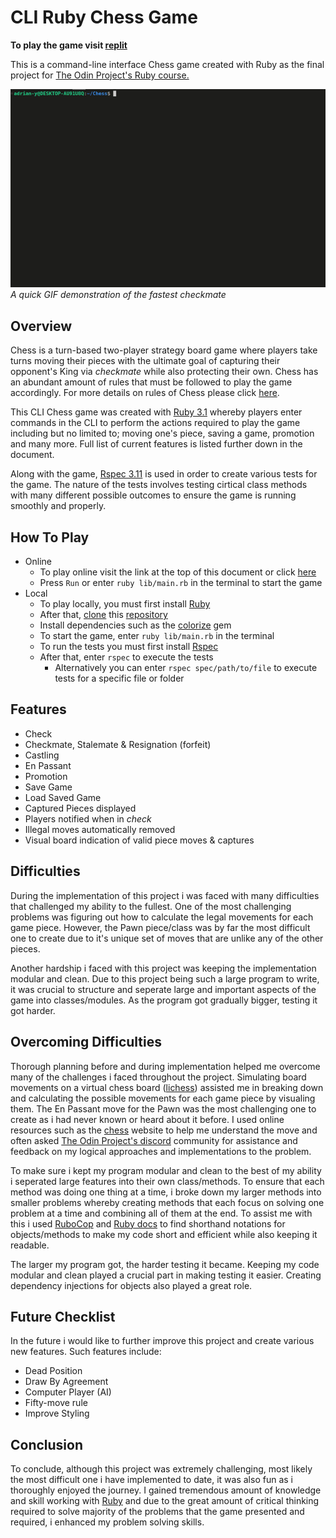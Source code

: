 # CLI Ruby Chess Game

**To play the game visit [replit](https://replit.com/@adrian-y1/TOPChess#README.md)**

This is a command-line interface Chess game created with Ruby as the final project for [The Odin Project's Ruby course.](https://www.theodinproject.com/lessons/ruby-ruby-final-project)  

<img alt="chess demo gif" src="demo/chess_demo2.gif"><br>
*A quick GIF demonstration of the fastest checkmate*

## Overview
Chess is a turn-based two-player strategy board game where players take turns moving their pieces with the ultimate goal of capturing their opponent's King via *checkmate* while also protecting their own. Chess has an abundant amount of rules that must be followed to play the game accordingly. For more details on rules of Chess please click [here](https://en.wikipedia.org/wiki/Chess).

This CLI Chess game was created with [Ruby 3.1](https://www.ruby-lang.org/en/) whereby players enter commands in the CLI to perform the actions required to play the game including but no limited to; moving one's piece, saving a game, promotion and many more. Full list of current features is listed further down in the document.

Along with the game, [Rspec 3.11](https://rspec.info/) is used in order to create various tests for the game. The nature of the tests involves testing cirtical class methods with many different possible outcomes to ensure the game is running smoothly and properly.

## How To Play
- Online
  - To play online visit the link at the top of this document or click [here](https://replit.com/@adrian-y1/TOPChess#README.md)
  - Press `Run` or enter `ruby lib/main.rb` in the terminal to start the game
- Local
  - To play locally, you must first install [Ruby](https://www.ruby-lang.org/en/)
  - After that, [clone](https://github.com/git-guides/git-clone) this [repository](https://github.com/adrian-y1/TOPChess)
  - Install dependencies such as the [colorize](https://github.com/fazibear/colorize) gem
  - To start the game, enter `ruby lib/main.rb` in the terminal
  - To run the tests you must first install [Rspec](https://rspec.info/)
  - After that, enter `rspec` to execute the tests
    - Alternatively you can enter `rspec spec/path/to/file` to execute tests for a specific file or folder

## Features
- Check
- Checkmate, Stalemate & Resignation (forfeit)
- Castling
- En Passant
- Promotion
- Save Game
- Load Saved Game
- Captured Pieces displayed
- Players notified when in *check*
- Illegal moves automatically removed
- Visual board indication of valid piece moves & captures

## Difficulties
During the implementation of this project i was faced with many difficulties that challenged my ability to the fullest. One of the most challenging problems was figuring out how to calculate the legal movements for each game piece. However, the Pawn piece/class was by far the most difficult one to create due to it's unique set of moves that are unlike any of the other pieces. 

Another hardship i faced with this project was keeping the implementation modular and clean. Due to this project being such a large program to write, it was crucial to structure and seperate large and important aspects of the game into classes/modules. As the program got gradually bigger, testing it got harder.

## Overcoming Difficulties
Thorough planning before and during implementation helped me overcome many of the challenges i faced throughout the project. Simulating board movements on a virtual chess board ([lichess](https://lichess.org/editor)) assisted me in breaking down and calculating the possible movements for each game piece by visualing them. The En Passant move for the Pawn was the most challenging one to create as i had never known or heard about it before. I used online resources such as the [chess](https://www.chess.com/terms/en-passant) website to help me understand the move and often asked [The Odin Project's discord](https://discord.gg/V75WSQG) community for assistance and feedback on my logical approaches and implementations to the problem.

To make sure i kept my program modular and clean to the best of my ability i seperated large features into their own class/methods. To ensure that each method was doing one thing at a time, i broke down my larger methods into smaller problems whereby creating methods that each focus on solving one problem at a time and combining all of them at the end. To assist me with this i used [RuboCop](https://github.com/rubocop/rubocop) and [Ruby docs](https://rubyapi.org/) to find shorthand notations for objects/methods to make my code short and efficient while also keeping it readable.

The larger my program got, the harder testing it became. Keeping my code modular and clean played a crucial part in making testing it easier. Creating dependency injections for objects also played a great role.

## Future Checklist
In the future i would like to further improve this project and create various new features. Such features include:
  - Dead Position
  - Draw By Agreement
  - Computer Player (AI)
  - Fifty-move rule
  - Improve Styling

## Conclusion
To conclude, although this project was extremely challenging, most likely the most difficult one i have implemented to date, it was also fun as i thoroughly enjoyed the journey. I gained tremendous amount of knowledge and skill working with [Ruby](https://www.ruby-lang.org/en/) and due to the great amount of critical thinking required to solve majority of the problems that the game presented and required, i enhanced my problem solving skills.

